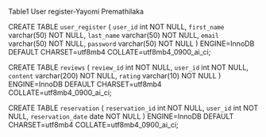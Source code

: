 Table1 User register-Yayomi Premathilaka

CREATE TABLE `user_register` (
  `user_id` int NOT NULL,
  `first_name` varchar(50) NOT NULL,
  `last_name` varchar(50) NOT NULL,
  `email` varchar(50) NOT NULL,
  `password` varchar(50) NOT NULL
) ENGINE=InnoDB DEFAULT CHARSET=utf8mb4 COLLATE=utf8mb4_0900_ai_ci;



CREATE TABLE `reviews` (
  `review_id` int NOT NULL,
  `user_id` int NOT NULL,
  `content` varchar(200) NOT NULL,
  `rating` varchar(10) NOT NULL
) ENGINE=InnoDB DEFAULT CHARSET=utf8mb4 COLLATE=utf8mb4_0900_ai_ci;



CREATE TABLE `reservation` (
  `reservation_id` int NOT NULL,
  `user_id` int NOT NULL,
  `reservation_date` date NOT NULL
) ENGINE=InnoDB DEFAULT CHARSET=utf8mb4 COLLATE=utf8mb4_0900_ai_ci;
